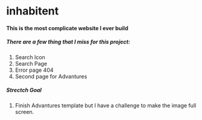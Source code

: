 # inhabitent

#### This is the most complicate website I ever build

##### There are a few thing that I miss for this project:

1. Search Icon
2. Search Page
3. Error page 404
4. Second page for Advantures

##### Strectch Goal

1. Finish Advantures template but I have a challenge to make the image full screen.
